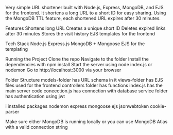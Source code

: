 Very simple URL shortener built with Node.js, Express, MongoDB, and EJS for the frontend. It shortens a long URL to a short ID for easy sharing. Using the MongoDB TTL feature, each shortened URL expires after 30 minutes.

Features
Shortens long URL
Creates a unique short ID
Deletes expired links after 30 minutes
Stores the visit history
EJS templates for the frontend

Tech Stack
Node.js
Express.js
MongoDB + Mongoose
EJS for the templating

Running the Project
Clone the repo
Navigate to the folder
Install the dependencies with npm install
Start the server using node index.js or nodemon
Go to http://localhost:3000 via your browser

Folder Structure
models-folder has URL schema in it
views-folder has EJS files used for the frontend
controllers folder has functions 
index.js has the main server code
coneection.js has connection with database
service folder has authentication using jwt

i installed packages nodemon express mongoose ejs jsonwebtoken cookie-parser

Make sure either MongoDB is running locally or you can use MongoDB Atlas with a valid connection string
